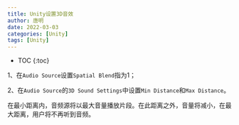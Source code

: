 ```yaml
---
title: Unity设置3D音效
author: 唐明
date: 2022-03-03
categories: [Unity]
tags: [Unity]
---
```

* TOC
{:toc}

1、在`Audio Source`设置`Spatial Blend`指为1；

2、在`Audio Source`的`3D Sound Settings`中设置`Min Distance`和`Max Distance`。

在最小距离内，音频源将以最大音量播放片段。在此距离之外，音量将减小，在最大距离，用户将不再听到音频。